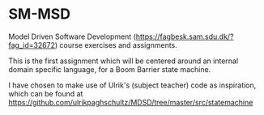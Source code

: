 # SM-MSD
Model Driven Software Development (https://fagbesk.sam.sdu.dk/?fag_id=32672) course exercises and assignments.

This is the first assignment which will be centered around an internal domain specific language, for a Boom Barrier state machine.

I have chosen to make use of Ulrik's (subject teacher) code as inspiration, which can be found at https://github.com/ulrikpaghschultz/MDSD/tree/master/src/statemachine
